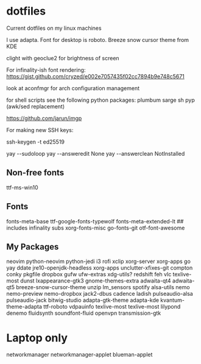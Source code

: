 # dotfiles
Current dotfiles on my linux machines

I use adapta.
Font for desktop is roboto.
Breeze snow cursor theme from KDE

clight with geoclue2 for brightness of screen

For infinality-ish font rendering:
https://gist.github.com/cryzed/e002e7057435f02cc7894b9e748c5671


look at aconfmgr for arch configuration management

for shell scripts see the following python packages:
plumbum
sarge
sh
pyp (awk/sed replacement)

https://github.com/jarun/imgp

For making new SSH keys:

  ssh-keygen -t ed25519


yay --sudoloop
yay --answeredit None
yay --answerclean NotInstalled


## Non-free fonts
ttf-ms-win10

## Fonts
fonts-meta-base
ttf-google-fonts-typewolf
fonts-meta-extended-lt ## includes infinality subs
xorg-fonts-misc
go-fonts-git
otf-font-awesome

## My Packages
neovim
python-neovim
python-jedi
i3
rofi
xclip
xorg-server
xorg-apps
go
yay
ddate
jre10-openjdk-headless
xorg-apps
unclutter-xfixes-git
compton
conky
pkgfile
dropbox
gufw
ufw-extras
xdg-utils?
redshift
feh
vlc
texlive-most
dunst
lxappearance-gtk3
gnome-themes-extra
adwaita-qt4
adwaita-qt5
breeze-snow-cursor-theme
unzip
lm_sensors
spotify
alsa-utils
nemo
nemo-preview
nemo-dropbox
jack2-dbus
cadence
ladish
pulseaudio-alsa
pulseaudio-jack
bitwig-studio
adapta-gtk-theme
adapta-kde
kvantum-theme-adapta
ttf-roboto
vdpauinfo
texlive-most
texlive-most
lilypond
denemo
fluidsynth
soundfont-fluid
openvpn
transmission-gtk

# Laptop only
networkmanager
networkmanager-applet
blueman-applet
